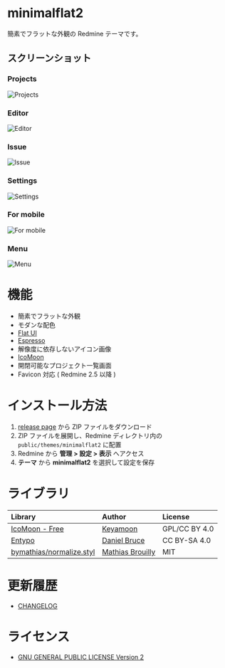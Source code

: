 # minimalflat2

簡素でフラットな外観の Redmine テーマです。

## スクリーンショット

### Projects

![Projects](ss.png)

### Editor

![Editor](ss2.png)

### Issue

![Issue](ss3.png)

### Settings

![Settings](ss4.png)

### For mobile

![For mobile](ss5.png)

### Menu

![Menu](ss6.png)

# 機能

* 簡素でフラットな外観
* モダンな配色
 * [Flat UI](http://designmodo.github.io/Flat-UI/)
 * [Espresso](https://github.com/mbadolato/iTerm2-Color-Schemes)
* 解像度に依存しないアイコン画像
 * [IcoMoon](https://icomoon.io/)
* 開閉可能なプロジェクト一覧画面
* Favicon 対応 ( Redmine 2.5 以降 )

# インストール方法

1. [release page](https://github.com/akabekobeko/redmine-theme-minimalflat2/releases) から ZIP ファイルをダウンロード
2. ZIP ファイルを展開し、Redmine ディレクトリ内の `public/themes/minimalflat2` に配置
3. Redmine から **管理 > 設定 > 表示** へアクセス
4. **テーマ** から **minimalflat2** を選択して設定を保存

# ライブラリ

|Library|Author|License|
|:--|:--|:--|
|[IcoMoon - Free](https://icomoon.io/#icons)|[Keyamoon](http://keyamoon.com/)|GPL/CC BY 4.0|
|[Entypo](http://www.entypo.com/)|[Daniel Bruce](http://danielbruce.se/)|CC BY-SA 4.0|
|[bymathias/normalize.styl](https://github.com/bymathias/normalize.styl)|[Mathias Brouilly](http://mathias.brouilly.fr/)|MIT|

# 更新履歴

* [CHANGELOG](CHANGELOG.md)

# ライセンス

* [GNU GENERAL PUBLIC LICENSE Version 2](LICENSE.txt)

